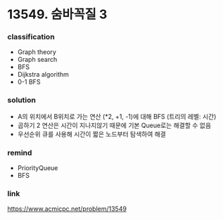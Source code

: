 # 13549. 숨바꼭질 3

### classification
* Graph theory
* Graph search
* BFS
* Dijkstra algorithm
* 0-1 BFS

### solution
* A의 위치에서 B위치로 가는 연산 (*2, +1, -1)에 대해 BFS (트리의 레벨: 시간)
* 곱하기 2 연산은 시간이 지나지않기 때문에 기본 Queue로는 해결할 수 없음
* 우선순위 큐를 사용해 시간이 짧은 노드부터 탐색하여 해결

### remind
* PriorityQueue
* BFS

### link
https://www.acmicpc.net/problem/13549